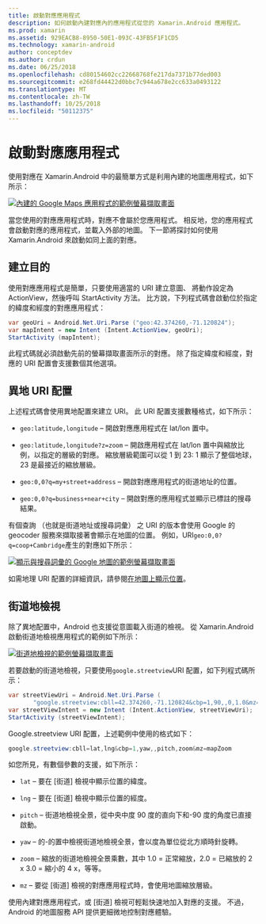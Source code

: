 ```yaml
---
title: 啟動對應應用程式
description: 如何啟動內建對應內的應用程式從您的 Xamarin.Android 應用程式。
ms.prod: xamarin
ms.assetid: 929EACB8-8950-50E1-093C-43FB5F1F1CD5
ms.technology: xamarin-android
author: conceptdev
ms.author: crdun
ms.date: 06/25/2018
ms.openlocfilehash: cd80154602cc22668768fe217da7371b77ded003
ms.sourcegitcommit: e268fd44422d0bbc7c944a678e2cc633a0493122
ms.translationtype: MT
ms.contentlocale: zh-TW
ms.lasthandoff: 10/25/2018
ms.locfileid: "50112375"
---
```

# <a name="launching-the-maps-application"></a>啟動對應應用程式

使用對應在 Xamarin.Android 中的最簡單方式是利用內建的地圖應用程式，如下所示：

[![內建的 Google Maps 應用程式的範例螢幕擷取畫面](maps-application-images/01-mapsapplication.png)](maps-application-images/01-mapsapplication.png#lightbox)

當您使用的對應應用程式時，對應不會屬於您應用程式。 相反地，您的應用程式會啟動對應的應用程式，並載入外部的地圖。 下一節將探討如何使用 Xamarin.Android 來啟動如同上面的對應。


## <a name="creating-the-intent"></a>建立目的

使用對應應用程式是簡單，只要使用適當的 URI 建立意圖、 將動作設定為 ActionView，然後呼叫 StartActivity 方法。 比方說，下列程式碼會啟動位於指定的緯度和經度的對應應用程式：

```csharp
var geoUri = Android.Net.Uri.Parse ("geo:42.374260,-71.120824");
var mapIntent = new Intent (Intent.ActionView, geoUri);
StartActivity (mapIntent);
```

此程式碼就必須啟動先前的螢幕擷取畫面所示的對應。 除了指定緯度和經度，對應的 URI 配置會支援數個其他選項。


## <a name="geo-uri-scheme"></a>異地 URI 配置

上述程式碼會使用異地配置來建立 URI。 此 URI 配置支援數種格式，如下所示：

-   `geo:latitude,longitude` &ndash; 開啟對應應用程式在 lat/lon 置中。 

-   `geo:latitude,longitude?z=zoom` &ndash; 開啟應用程式在 lat/lon 置中與縮放比例，以指定的層級的對應。 縮放層級範圍可以從 1 到 23: 1 顯示了整個地球，23 是最接近的縮放層級。

-   `geo:0,0?q=my+street+address` &ndash; 開啟對應應用程式的街道地址的位置。 

-   `geo:0,0?q=business+near+city` &ndash; 開啟對應的應用程式並顯示已標註的搜尋結果。 


有個查詢 （也就是街道地址或搜尋詞彙） 之 URI 的版本會使用 Google 的 geocoder 服務來擷取接著會顯示在地圖的位置。 例如，URI`geo:0,0?q=coop+Cambridge`產生的對應如下所示：

[![顯示與搜尋詞彙的 Google 地圖的範例螢幕擷取畫面](maps-application-images/02-mapsearch.png)](maps-application-images/02-mapsearch.png#lightbox)



如需地理 URI 配置的詳細資訊，請參閱[在地圖上顯示位置](http://developer.android.com/guide/components/intents-common.html#Maps)。


## <a name="street-view"></a>街道地檢視

除了異地配置中，Android 也支援從意圖載入街道的檢視。 從 Xamarin.Android 啟動街道地檢視應用程式的範例如下所示：

[![街道地檢視的範例螢幕擷取畫面](maps-application-images/03-streetview.png)](maps-application-images/03-streetview.png#lightbox)

若要啟動的街道地檢視，只要使用`google.streetview`URI 配置，如下列程式碼所示：

```csharp
var streetViewUri = Android.Net.Uri.Parse (
       "google.streetview:cbll=42.374260,-71.120824&cbp=1,90,,0,1.0&mz=20");  
var streetViewIntent = new Intent (Intent.ActionView, streetViewUri);  
StartActivity (streetViewIntent);
```

Google.streetview URI 配置，上述範例中使用的格式如下：

```csharp
google.streetview:cbll=lat,lng&cbp=1,yaw,,pitch,zoom&mz=mapZoom
```

如您所見，有數個參數的支援，如下所示：

-   `lat` &ndash; 要在 [街道] 檢視中顯示位置的緯度。

-   `lng` &ndash; 要在 [街道] 檢視中顯示位置的經度。

-   `pitch` &ndash; 街道地檢視全景，從中央中度 90 度的直向下和-90 度的角度已直接啟動。

-   `yaw` &ndash; 的-的置中檢視街道地檢視全景，會以度為單位從北方順時針旋轉。

-   `zoom` &ndash; 縮放的街道地檢視全景乘數，其中 1.0 = 正常縮放，2.0 = 已縮放的 2 x 3.0 = 縮小的 4 x，等等。

-   `mz` &ndash; 要從 [街道] 檢視的對應應用程式時，會使用地圖縮放層級。


使用內建對應應用程式，或 [街道] 檢視可輕鬆快速地加入對應的支援。 不過，Android 的地圖服務 API 提供更細微地控制對應體驗。
